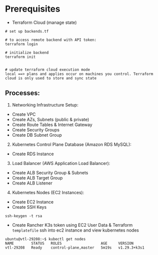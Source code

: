 # Prerequisites

- Terraform Cloud (manage state)

```
# set up backends.tf

# to access remote backend with API token:
terraform login

# initialize backend
terraform init


# update terraform cloud execution mode
local ==> plans and applies occur on machines you control. Terraform cloud is only used to store and sync state
```

## Processes:

1. Networking Infrastructure Setup:

- Create VPC
- Create AZs, Subnets (public & private)
- Create Route Tables & Internet Gateway
- Create Security Groups
- Create DB Subnet Group

2. Kubernetes Control Plane Database (Amazon RDS MySQL):

- Create RDS Instance

3. Load Balancer (AWS Application Load Balancer):

- Create ALB Security Group & Subnets
- Create ALB Target Group
- Create ALB Listener

4. Kubernetes Nodes (EC2 Instances):

- Create EC2 Instance
- Create SSH Keys

```
ssh-keygen -t rsa
```

- Create Rancher K3s token using EC2 User Data & Terraform `templatefile`
  ssh into ec2 instance and view kubernetes nodes

```
ubuntu@vtl-29208:~$ kubectl get nodes
NAME        STATUS   ROLES                  AGE     VERSION
vtl-29208   Ready    control-plane,master   5m19s   v1.29.3+k3s1
```
